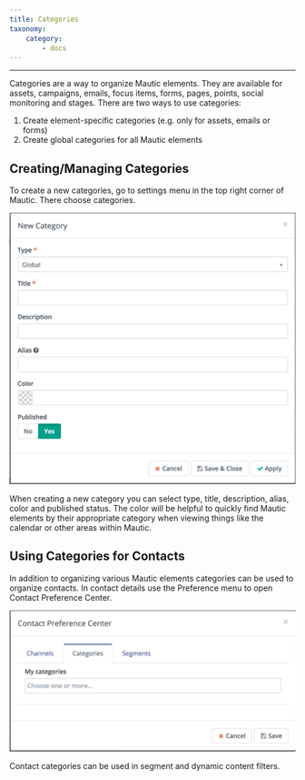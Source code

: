 ```yaml
---
title: Categories
taxonomy:
    category:
        - docs
---
```


---------------------
Categories are a way to organize Mautic elements. They are available for assets, campaigns, emails, focus items, forms, pages, points, social monitoring and stages. There are two ways to use categories:

1. Create element-specific categories (e.g. only for assets, emails or forms)
2. Create global categories for all Mautic elements

## Creating/Managing Categories

To create a new categories, go to settings menu in the top right corner of Mautic. There choose categories.

![create new category](create-new-category.jpg)

When creating a new category you can select type, title, description, alias, color and published status. The color will be helpful to quickly find Mautic elements by their appropriate category when viewing things like the calendar or other areas within Mautic.

## Using Categories for Contacts

In addition to organizing various Mautic elements categories can be used to organize contacts. In contact details use the Preference menu to open Contact Preference Center.

![assign category to contact](assign-category-to-contact.jpg)

Contact categories can be used in segment and dynamic content filters.
